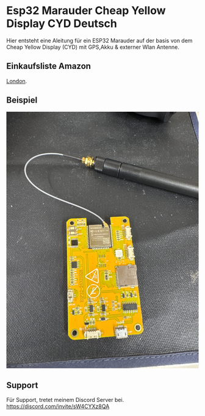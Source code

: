 
# Esp32 Marauder Cheap Yellow Display CYD Deutsch

Hier entsteht eine Aleitung für ein ESP32 Marauder auf der basis von dem Cheap Yellow Display (CYD) mit GPS,Akku & externer Wlan Antenne.

## Einkaufsliste Amazon
<a href="https://www.visitlondon.com/de">London</a>.


## Beispiel 

![App Screenshot](https://github.com/BlushTTV/Esp32_Marauder_Cheap_Yellow_Display_CYD_Deutsch/blob/main/Bilder/IMG_4117.JPG?raw=true)

## Support

Für Support, tretet meinem Discord Server bei. https://discord.com/invite/sW4CYXz8QA
